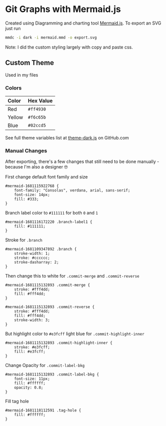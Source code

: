 # Git Graphs with Mermaid.js

Created using Diagramming and charting tool [Mermaid.js](https://mermaid.js.org/syntax/gitgraph.html). To export an SVG just run

```bash
mmdc -i dark -i mermaid.mmd -o export.svg
```

Note: I did the custom styling largely with copy and paste css.

## Custom Theme

Used in my files

### Colors

| Color | Hex Value |
|:--|:--|
| Red | `#ff4930` |
| Yellow | `#f6c65b` |
| Blue | `#02ccd5` |

See full theme variables list at [theme-dark.js](https://github.com/mermaid-js/mermaid/blob/develop/packages/mermaid/src/themes/theme-dark.js) on GitHub.com


### Manual Changes

After exporting, there's a few changes that still need to be done manually - because I'm also a designer 🤓

First change default font family and size

```
#mermaid-1681115922768 {
	font-family: "Consolas", verdana, arial, sans-serif;
	font-size: 14px;
	fill: #333;
}
```

Branch label color to `#111111` for both `0` and `1`

```
#mermaid-1681116172220 .branch-label1 {
	fill: #111111;
}
```

Stroke for `.branch`

```
#mermaid-1681109347892 .branch {
	stroke-width: 1;
	stroke: #cccccc;
	stroke-dasharray: 2;
}
```

Then change this to white for `.commit-merge` and `.commit-reverse`

```
#mermaid-1681115132893 .commit-merge {
	stroke: #fff4dd;
	fill: #fff4dd;
}

#mermaid-1681115132893 .commit-reverse {
	stroke: #fff4dd;
	fill: #fff4dd;
	stroke-width: 3;
}
```

But highlight color to `#e3fcff` light blue for `.commit-highlight-inner `


```
#mermaid-1681115132893 .commit-highlight-inner {
	stroke: #e3fcff;
	fill: #e3fcff;
}
```

Change Opacity for `.commit-label-bkg`

```
#mermaid-1681115132893 .commit-label-bkg {
	font-size: 11px;
	fill: #ffffff;
	opacity: 0.8;
}
```

Fill tag hole

```
#mermaid-1681118112591 .tag-hole {
	fill: #ffffff;
}
```